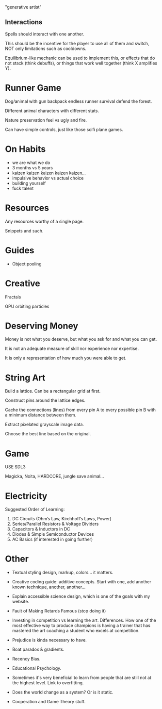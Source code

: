 "generative artist"

## Interactions

Spells should interact with one another.

This should be the incentive for the player to use all of them and switch, NOT only limitations such as cooldowns.

Equilibrium-like mechanic can be used to implement this, or effects that do not stack (think debuffs), or things that work well together (think X amplifies Y).

# Runner Game

Dog/animal with gun backpack endless runner survival defend the forest.

Different animal characters with different stats.

Nature preservation feel vs ugly and fire.

Can have simple controls, just like those scifi plane games.

# On Habits

- we are what we do
- 3 months vs 5 years
- kaizen kaizen kaizen kaizen kaizen...
- impulsive behavior vs actual choice
- building yourself
- fuck talent

# Resources

Any resources worthy of a single page.

Snippets and such.

# Guides

- Object pooling

# Creative

Fractals

GPU orbiting particles

# Deserving Money

Money is not what you deserve, but what you ask for and what you can get.

It is not an adequate measure of skill nor experience nor expertise.

It is only a representation of how much you were able to get.

# String Art

Build a lattice. Can be a rectangular grid at first.

Construct pins around the lattice edges.

Cache the connections (lines) from every pin A to every possible pin B with a minimum distance between them.

Extract pixelated grayscale image data.

Choose the best line based on the original.

# Game

USE SDL3

Magicka, Noita, HARDCORE, jungle save animal...

# Electricity

Suggested Order of Learning:

1. DC Circuits (Ohm’s Law, Kirchhoff’s Laws, Power)
2. Series/Parallel Resistors & Voltage Dividers
3. Capacitors & Inductors in DC
4. Diodes & Simple Semiconductor Devices
5. AC Basics (if interested in going further)

# Other

- Textual styling design, markup, colors... it matters.

- Creative coding guide: additive concepts. Start with one, add another known technique, another, another...

- Explain accessible science design, which is one of the goals with my website.

- Fault of Making Retards Famous (stop doing it)

- Investing in competition vs learning the art. Differences. How one of the most effective way to produce champions is having a trainer that has mastered the art coaching a student who excels at competition.

- Prejudice is kinda necessary to have.

- Boat paradox & gradients.

- Recency Bias.

- Educational Psychology.

- Sometimes it's very beneficial to learn from people that
  are still not at the highest level. Link to overfitting.

- Does the world change as a system? Or is it static.

- Cooperation and Game Theory stuff.
